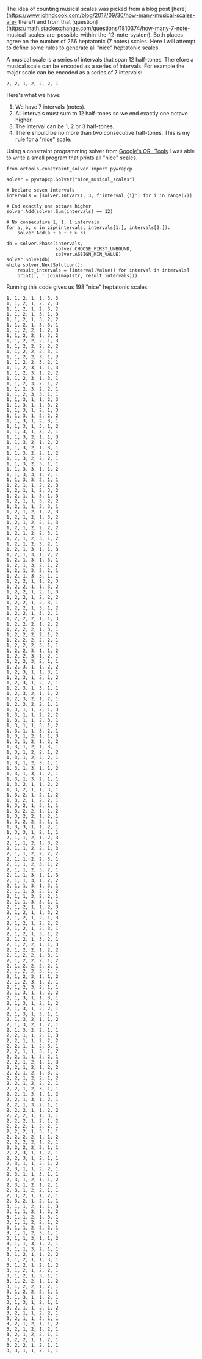 The idea of counting musical scales was picked from a blog post
[here](https://www.johndcook.com/blog/2017/09/30/how-many-musical-scales-are-
there/) and from that
[question](https://math.stackexchange.com/questions/1810374/how-many-7-note-
musical-scales-are-possible-within-the-12-note-system). Both places agree on
the number of 266 heptatonic (7 notes) scales. Here I will attempt to define
some rules to generate all "nice" heptatonic scales.

A musical scale is a series of intervals that span 12 half-tones. Therefore a
musical scale can be encoded as a series of intervals. For example the major
scale can be encoded as a series of 7 intervals:

    
    
    2, 2, 1, 2, 2, 2, 1
    

Here's what we have:

  1. We have 7 intervals (notes).
  2. All intervals must sum to 12 half-tones so we end exactly one octave higher.
  3. The interval can be 1, 2 or 3 half-tones.
  4. There should be no more than two consecutive half-tones. This is my rule for a "nice" scale.

Using a constraint programming solver from [Google's OR-
Tools](https://developers.google.com/optimization/cp/cp_solver) I was able to
write a small program that prints all "nice" scales.

    
    
    from ortools.constraint_solver import pywrapcp
    
    solver = pywrapcp.Solver("nice_musical_scales")
    
    # Declare seven intervals
    intervals = [solver.IntVar(1, 3, f'interval_{i}') for i in range(7)]
    
    # End exactly one octave higher
    solver.Add(solver.Sum(intervals) == 12)
    
    # No consecutive 1, 1, 1 intervals
    for a, b, c in zip(intervals, intervals[1:], intervals[2:]):
        solver.Add(a + b + c > 3)
    
    db = solver.Phase(intervals,
                      solver.CHOOSE_FIRST_UNBOUND,
                      solver.ASSIGN_MIN_VALUE)
    solver.Solve(db)
    while solver.NextSolution():
        result_intervals = [interval.Value() for interval in intervals]
        print(', '.join(map(str, result_intervals)))
    

Running this code gives us 198 "nice" heptatonic scales

    
    
    1, 1, 2, 1, 1, 3, 3
    1, 1, 2, 1, 2, 2, 3
    1, 1, 2, 1, 2, 3, 2
    1, 1, 2, 1, 3, 1, 3
    1, 1, 2, 1, 3, 2, 2
    1, 1, 2, 1, 3, 3, 1
    1, 1, 2, 2, 1, 2, 3
    1, 1, 2, 2, 1, 3, 2
    1, 1, 2, 2, 2, 1, 3
    1, 1, 2, 2, 2, 2, 2
    1, 1, 2, 2, 2, 3, 1
    1, 1, 2, 2, 3, 1, 2
    1, 1, 2, 2, 3, 2, 1
    1, 1, 2, 3, 1, 1, 3
    1, 1, 2, 3, 1, 2, 2
    1, 1, 2, 3, 1, 3, 1
    1, 1, 2, 3, 2, 1, 2
    1, 1, 2, 3, 2, 2, 1
    1, 1, 2, 3, 3, 1, 1
    1, 1, 3, 1, 1, 2, 3
    1, 1, 3, 1, 1, 3, 2
    1, 1, 3, 1, 2, 1, 3
    1, 1, 3, 1, 2, 2, 2
    1, 1, 3, 1, 2, 3, 1
    1, 1, 3, 1, 3, 1, 2
    1, 1, 3, 1, 3, 2, 1
    1, 1, 3, 2, 1, 1, 3
    1, 1, 3, 2, 1, 2, 2
    1, 1, 3, 2, 1, 3, 1
    1, 1, 3, 2, 2, 1, 2
    1, 1, 3, 2, 2, 2, 1
    1, 1, 3, 2, 3, 1, 1
    1, 1, 3, 3, 1, 1, 2
    1, 1, 3, 3, 1, 2, 1
    1, 1, 3, 3, 2, 1, 1
    1, 2, 1, 1, 2, 2, 3
    1, 2, 1, 1, 2, 3, 2
    1, 2, 1, 1, 3, 1, 3
    1, 2, 1, 1, 3, 2, 2
    1, 2, 1, 1, 3, 3, 1
    1, 2, 1, 2, 1, 2, 3
    1, 2, 1, 2, 1, 3, 2
    1, 2, 1, 2, 2, 1, 3
    1, 2, 1, 2, 2, 2, 2
    1, 2, 1, 2, 2, 3, 1
    1, 2, 1, 2, 3, 1, 2
    1, 2, 1, 2, 3, 2, 1
    1, 2, 1, 3, 1, 1, 3
    1, 2, 1, 3, 1, 2, 2
    1, 2, 1, 3, 1, 3, 1
    1, 2, 1, 3, 2, 1, 2
    1, 2, 1, 3, 2, 2, 1
    1, 2, 1, 3, 3, 1, 1
    1, 2, 2, 1, 1, 2, 3
    1, 2, 2, 1, 1, 3, 2
    1, 2, 2, 1, 2, 1, 3
    1, 2, 2, 1, 2, 2, 2
    1, 2, 2, 1, 2, 3, 1
    1, 2, 2, 1, 3, 1, 2
    1, 2, 2, 1, 3, 2, 1
    1, 2, 2, 2, 1, 1, 3
    1, 2, 2, 2, 1, 2, 2
    1, 2, 2, 2, 1, 3, 1
    1, 2, 2, 2, 2, 1, 2
    1, 2, 2, 2, 2, 2, 1
    1, 2, 2, 2, 3, 1, 1
    1, 2, 2, 3, 1, 1, 2
    1, 2, 2, 3, 1, 2, 1
    1, 2, 2, 3, 2, 1, 1
    1, 2, 3, 1, 1, 2, 2
    1, 2, 3, 1, 1, 3, 1
    1, 2, 3, 1, 2, 1, 2
    1, 2, 3, 1, 2, 2, 1
    1, 2, 3, 1, 3, 1, 1
    1, 2, 3, 2, 1, 1, 2
    1, 2, 3, 2, 1, 2, 1
    1, 2, 3, 2, 2, 1, 1
    1, 3, 1, 1, 2, 1, 3
    1, 3, 1, 1, 2, 2, 2
    1, 3, 1, 1, 2, 3, 1
    1, 3, 1, 1, 3, 1, 2
    1, 3, 1, 1, 3, 2, 1
    1, 3, 1, 2, 1, 1, 3
    1, 3, 1, 2, 1, 2, 2
    1, 3, 1, 2, 1, 3, 1
    1, 3, 1, 2, 2, 1, 2
    1, 3, 1, 2, 2, 2, 1
    1, 3, 1, 2, 3, 1, 1
    1, 3, 1, 3, 1, 1, 2
    1, 3, 1, 3, 1, 2, 1
    1, 3, 1, 3, 2, 1, 1
    1, 3, 2, 1, 1, 2, 2
    1, 3, 2, 1, 1, 3, 1
    1, 3, 2, 1, 2, 1, 2
    1, 3, 2, 1, 2, 2, 1
    1, 3, 2, 1, 3, 1, 1
    1, 3, 2, 2, 1, 1, 2
    1, 3, 2, 2, 1, 2, 1
    1, 3, 2, 2, 2, 1, 1
    1, 3, 3, 1, 1, 2, 1
    1, 3, 3, 1, 2, 1, 1
    2, 1, 1, 2, 1, 2, 3
    2, 1, 1, 2, 1, 3, 2
    2, 1, 1, 2, 2, 1, 3
    2, 1, 1, 2, 2, 2, 2
    2, 1, 1, 2, 2, 3, 1
    2, 1, 1, 2, 3, 1, 2
    2, 1, 1, 2, 3, 2, 1
    2, 1, 1, 3, 1, 1, 3
    2, 1, 1, 3, 1, 2, 2
    2, 1, 1, 3, 1, 3, 1
    2, 1, 1, 3, 2, 1, 2
    2, 1, 1, 3, 2, 2, 1
    2, 1, 1, 3, 3, 1, 1
    2, 1, 2, 1, 1, 2, 3
    2, 1, 2, 1, 1, 3, 2
    2, 1, 2, 1, 2, 1, 3
    2, 1, 2, 1, 2, 2, 2
    2, 1, 2, 1, 2, 3, 1
    2, 1, 2, 1, 3, 1, 2
    2, 1, 2, 1, 3, 2, 1
    2, 1, 2, 2, 1, 1, 3
    2, 1, 2, 2, 1, 2, 2
    2, 1, 2, 2, 1, 3, 1
    2, 1, 2, 2, 2, 1, 2
    2, 1, 2, 2, 2, 2, 1
    2, 1, 2, 2, 3, 1, 1
    2, 1, 2, 3, 1, 1, 2
    2, 1, 2, 3, 1, 2, 1
    2, 1, 2, 3, 2, 1, 1
    2, 1, 3, 1, 1, 2, 2
    2, 1, 3, 1, 1, 3, 1
    2, 1, 3, 1, 2, 1, 2
    2, 1, 3, 1, 2, 2, 1
    2, 1, 3, 1, 3, 1, 1
    2, 1, 3, 2, 1, 1, 2
    2, 1, 3, 2, 1, 2, 1
    2, 1, 3, 2, 2, 1, 1
    2, 2, 1, 1, 2, 1, 3
    2, 2, 1, 1, 2, 2, 2
    2, 2, 1, 1, 2, 3, 1
    2, 2, 1, 1, 3, 1, 2
    2, 2, 1, 1, 3, 2, 1
    2, 2, 1, 2, 1, 1, 3
    2, 2, 1, 2, 1, 2, 2
    2, 2, 1, 2, 1, 3, 1
    2, 2, 1, 2, 2, 1, 2
    2, 2, 1, 2, 2, 2, 1
    2, 2, 1, 2, 3, 1, 1
    2, 2, 1, 3, 1, 1, 2
    2, 2, 1, 3, 1, 2, 1
    2, 2, 1, 3, 2, 1, 1
    2, 2, 2, 1, 1, 2, 2
    2, 2, 2, 1, 1, 3, 1
    2, 2, 2, 1, 2, 1, 2
    2, 2, 2, 1, 2, 2, 1
    2, 2, 2, 1, 3, 1, 1
    2, 2, 2, 2, 1, 1, 2
    2, 2, 2, 2, 1, 2, 1
    2, 2, 2, 2, 2, 1, 1
    2, 2, 3, 1, 1, 2, 1
    2, 2, 3, 1, 2, 1, 1
    2, 3, 1, 1, 2, 1, 2
    2, 3, 1, 1, 2, 2, 1
    2, 3, 1, 1, 3, 1, 1
    2, 3, 1, 2, 1, 1, 2
    2, 3, 1, 2, 1, 2, 1
    2, 3, 1, 2, 2, 1, 1
    2, 3, 2, 1, 1, 2, 1
    2, 3, 2, 1, 2, 1, 1
    3, 1, 1, 2, 1, 1, 3
    3, 1, 1, 2, 1, 2, 2
    3, 1, 1, 2, 1, 3, 1
    3, 1, 1, 2, 2, 1, 2
    3, 1, 1, 2, 2, 2, 1
    3, 1, 1, 2, 3, 1, 1
    3, 1, 1, 3, 1, 1, 2
    3, 1, 1, 3, 1, 2, 1
    3, 1, 1, 3, 2, 1, 1
    3, 1, 2, 1, 1, 2, 2
    3, 1, 2, 1, 1, 3, 1
    3, 1, 2, 1, 2, 1, 2
    3, 1, 2, 1, 2, 2, 1
    3, 1, 2, 1, 3, 1, 1
    3, 1, 2, 2, 1, 1, 2
    3, 1, 2, 2, 1, 2, 1
    3, 1, 2, 2, 2, 1, 1
    3, 1, 3, 1, 1, 2, 1
    3, 1, 3, 1, 2, 1, 1
    3, 2, 1, 1, 2, 1, 2
    3, 2, 1, 1, 2, 2, 1
    3, 2, 1, 1, 3, 1, 1
    3, 2, 1, 2, 1, 1, 2
    3, 2, 1, 2, 1, 2, 1
    3, 2, 1, 2, 2, 1, 1
    3, 2, 2, 1, 1, 2, 1
    3, 2, 2, 1, 2, 1, 1
    3, 3, 1, 1, 2, 1, 1
    

